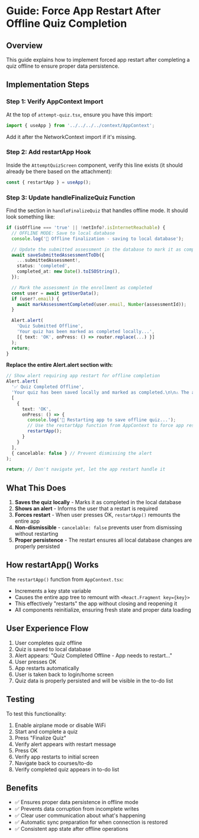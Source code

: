 # Guide: Force App Restart After Offline Quiz Completion

## Overview
This guide explains how to implement forced app restart after completing a quiz offline to ensure proper data persistence.

## Implementation Steps

### Step 1: Verify AppContext Import

At the top of `attempt-quiz.tsx`, ensure you have this import:

```typescript
import { useApp } from '../../../../context/AppContext';
```

Add it after the NetworkContext import if it's missing.

### Step 2: Add restartApp Hook

Inside the `AttemptQuizScreen` component, verify this line exists (it should already be there based on the attachment):

```typescript
const { restartApp } = useApp();
```

### Step 3: Update handleFinalizeQuiz Function

Find the section in `handleFinalizeQuiz` that handles offline mode. It should look something like:

```typescript
if (isOffline === 'true' || !netInfo?.isInternetReachable) {
  // OFFLINE MODE: Save to local database
  console.log('📴 Offline finalization - saving to local database');

  // Update the submitted assessment in the database to mark it as completed
  await saveSubmittedAssessmentToDb({
    ...submittedAssessment!,
    status: 'completed',
    completed_at: new Date().toISOString(),
  });

  // Mark the assessment in the enrollment as completed
  const user = await getUserData();
  if (user?.email) {
    await markAssessmentCompleted(user.email, Number(assessmentId));
  }

  Alert.alert(
    'Quiz Submitted Offline',
    'Your quiz has been marked as completed locally...',
    [{ text: 'OK', onPress: () => router.replace(...) }]
  );
  return;
}
```

**Replace the entire Alert.alert section with:**

```typescript
// Show alert requiring app restart for offline completion
Alert.alert(
  '✅ Quiz Completed Offline',
  'Your quiz has been saved locally and marked as completed.\n\n⚠️ The app needs to restart to properly save your offline progress.\n\nPress OK to restart the app now.',
  [
    {
      text: 'OK',
      onPress: () => {
        console.log('🔄 Restarting app to save offline quiz...');
        // Use the restartApp function from AppContext to force app restart
        restartApp();
      }
    }
  ],
  { cancelable: false } // Prevent dismissing the alert
);

return; // Don't navigate yet, let the app restart handle it
```

## What This Does

1. **Saves the quiz locally** - Marks it as completed in the local database
2. **Shows an alert** - Informs the user that a restart is required
3. **Forces restart** - When user presses OK, `restartApp()` remounts the entire app
4. **Non-dismissible** - `cancelable: false` prevents user from dismissing without restarting
5. **Proper persistence** - The restart ensures all local database changes are properly persisted

## How restartApp() Works

The `restartApp()` function from `AppContext.tsx`:
- Increments a key state variable
- Causes the entire app tree to remount with `<React.Fragment key={key}>`
- This effectively "restarts" the app without closing and reopening it
- All components reinitialize, ensuring fresh state and proper data loading

## User Experience Flow

1. User completes quiz offline
2. Quiz is saved to local database
3. Alert appears: "Quiz Completed Offline - App needs to restart..."
4. User presses OK
5. App restarts automatically
6. User is taken back to login/home screen
7. Quiz data is properly persisted and will be visible in the to-do list

## Testing

To test this functionality:
1. Enable airplane mode or disable WiFi
2. Start and complete a quiz
3. Press "Finalize Quiz"
4. Verify alert appears with restart message
5. Press OK
6. Verify app restarts to initial screen
7. Navigate back to courses/to-do
8. Verify completed quiz appears in to-do list

## Benefits

- ✅ Ensures proper data persistence in offline mode
- ✅ Prevents data corruption from incomplete writes
- ✅ Clear user communication about what's happening
- ✅ Automatic sync preparation for when connection is restored
- ✅ Consistent app state after offline operations
